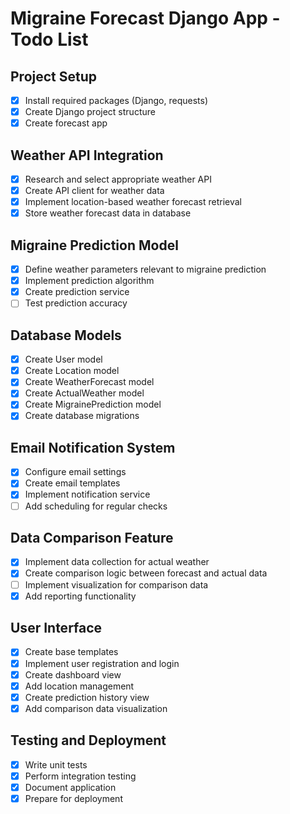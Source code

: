 # Migraine Forecast Django App - Todo List

## Project Setup
- [x] Install required packages (Django, requests)
- [x] Create Django project structure
- [x] Create forecast app

## Weather API Integration
- [x] Research and select appropriate weather API
- [x] Create API client for weather data
- [x] Implement location-based weather forecast retrieval
- [x] Store weather forecast data in database

## Migraine Prediction Model
- [x] Define weather parameters relevant to migraine prediction
- [x] Implement prediction algorithm
- [x] Create prediction service
- [ ] Test prediction accuracy

## Database Models
- [x] Create User model
- [x] Create Location model
- [x] Create WeatherForecast model
- [x] Create ActualWeather model
- [x] Create MigrainePrediction model
- [x] Create database migrations

## Email Notification System
- [x] Configure email settings
- [x] Create email templates
- [x] Implement notification service
- [ ] Add scheduling for regular checks

## Data Comparison Feature
- [x] Implement data collection for actual weather
- [x] Create comparison logic between forecast and actual data
- [ ] Implement visualization for comparison data
- [x] Add reporting functionality

## User Interface
- [x] Create base templates
- [x] Implement user registration and login
- [x] Create dashboard view
- [x] Add location management
- [x] Create prediction history view
- [x] Add comparison data visualization

## Testing and Deployment
- [x] Write unit tests
- [x] Perform integration testing
- [x] Document application
- [x] Prepare for deployment

